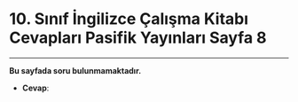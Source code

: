 # 10. Sınıf İngilizce Çalışma Kitabı Cevapları Pasifik Yayınları Sayfa 8

---

**Bu sayfada soru bulunmamaktadır.**

-   **Cevap**: